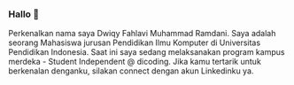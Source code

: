 ### Hallo 👋

Perkenalkan nama saya Dwiqy Fahlavi Muhammad Ramdani.
Saya adalah seorang Mahasiswa jurusan Pendidikan Ilmu Komputer di Universitas Pendidikan Indonesia.
Saat ini saya sedang melaksanakan program kampus merdeka - Student Independent @ dicoding.
Jika kamu tertarik untuk berkenalan denganku, silakan connect dengan akun Linkedinku ya.
